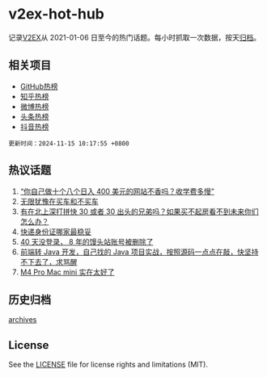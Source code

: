 # v2ex-hot-hub

 记录[V2EX](https://www.v2ex.com/)从 2021-01-06 日至今的热门话题。每小时抓取一次数据，按天[归档](archives)。
 
 ## 相关项目

- [GitHub热榜](https://github.com/lonnyzhang423/github-hot-hub)
- [知乎热榜](https://github.com/lonnyzhang423/zhihu-hot-hub)
- [微博热榜](https://github.com/lonnyzhang423/weibo-hot-hub)
- [头条热榜](https://github.com/lonnyzhang423/toutiao-hot-hub)
- [抖音热榜](https://github.com/lonnyzhang423/douyin-hot-hub)


 `更新时间：2024-11-15 10:17:55 +0800`

## 热议话题

1. [“你自己做十个八个日入 400 美元的网站不香吗？收学费多慢”](https://www.v2ex.com/t/1089639)
1. [无限犹豫在买车和不买车](https://www.v2ex.com/t/1089497)
1. [有在北上深打拼快 30 或者 30 出头的兄弟吗？如果买不起房看不到未来你们怎么办？](https://www.v2ex.com/t/1089491)
1. [快递身份证哪家最稳妥](https://www.v2ex.com/t/1089444)
1. [40 天没登录， 8 年的馒头站账号被删除了](https://www.v2ex.com/t/1089566)
1. [前端转 Java 开发，自己找的 Java 项目实战，按照源码一点点在敲，快坚持不下去了，求骂醒](https://www.v2ex.com/t/1089482)
1. [M4 Pro Mac mini 实在太好了](https://www.v2ex.com/t/1089489)

## 历史归档

[archives](archives)

## License

See the [LICENSE](LICENSE) file for license rights and limitations (MIT).
